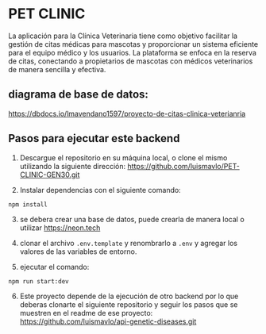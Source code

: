 # PET CLINIC

La aplicación para la Clínica Veterinaria tiene como objetivo facilitar la gestión de citas médicas para mascotas y proporcionar un sistema eficiente para el equipo médico y los usuarios. La plataforma se enfoca en la reserva de citas, conectando a propietarios de mascotas con médicos veterinarios de manera sencilla y efectiva.

## diagrama de base de datos:

https://dbdocs.io/lmavendano1597/proyecto-de-citas-clinica-veterianria

## Pasos para ejecutar este backend

1. Descargue el repositorio en su máquina local, o clone el mismo utilizando la siguiente dirección: https://github.com/luismavlo/PET-CLINIC-GEN30.git

2. Instalar dependencias con el siguiente comando:

```
npm install
```

3. se debera crear una base de datos, puede crearla de manera local o utilizar https://neon.tech

4. clonar el archivo `.env.template` y renombrarlo a `.env` y agregar los valores de las variables de entorno.

5. ejecutar el comando:

```
npm run start:dev
```

6. Este proyecto depende de la ejecución de otro backend por lo que deberas clonarte el siguiente repositorio y seguir los pasos que se muestren en el readme de ese proyecto: https://github.com/luismavlo/api-genetic-diseases.git
